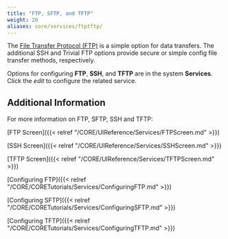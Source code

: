 ```yaml
---
title: "FTP, SFTP, and TFTP"
weight: 20
aliases: core/services/ftptftp/
---
```


The [File Transfer Protocol (FTP)](https://tools.ietf.org/html/rfc959) is a simple option for data transfers.
The additional SSH and Trivial FTP options provide secure or simple config file transfer methods, respectively.

Options for configuring **FTP**, **SSH**, and **TFTP** are in the system **Services**.
Click the <i class="material-icons" aria-hidden="true" title="Configure">edit</i> to configure the related service.

## Additional Information

For more information on FTP, SFTP, SSH and TFTP:

[FTP Screen]({{< relref "/CORE/UIReference/Services/FTPScreen.md" >}})

[SSH Screen]({{< relref "/CORE/UIReference/Services/SSHScreen.md" >}})

[TFTP Screen]({{< relref "/CORE/UIReference/Services/TFTPScreen.md" >}})

[Configuring FTP]({{< relref "/CORE/CORETutorials/Services/ConfiguringFTP.md" >}})

[Configuring SFTP]({{< relref "/CORE/CORETutorials/Services/ConfiguringSFTP.md" >}})

[Configuring TFTP]({{< relref "/CORE/CORETutorials/Services/ConfiguringTFTP.md" >}})